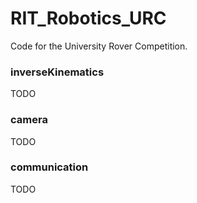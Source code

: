 # RIT_Robotics_URC
Code for the University Rover Competition.

### inverseKinematics
TODO

### camera
TODO

### communication
TODO

